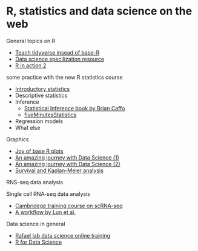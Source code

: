 # R, statistics and data science on the web

General topics on R

* [Teach tidyverse insead of base-R](http://varianceexplained.org/r/teach-tidyverse/)
* [Data science specilization resource](http://datasciencespecialization.github.io/)
* [R in action 2](https://github.com/kabacoff/RiA2)

some practice wtih the new R statistics course

* [Introductory statistics](https://studysites.sagepub.com/dsur/study/default.htm)
* Descriptive statistics
* Inference
   * [Statistical Inference book by Brian Caffo](https://leanpub.com/LittleInferenceBook/read)
   * [fiveMinutesStatistics](http://stephens999.github.io/fiveMinuteStats/index.html)
* Regression models
* What else


Graphics 
* [Joy of base R plots](https://github.com/vsbuffalo/devnotes/wiki/The-Joy-of-R-Base-Graphics)
* [An amazing journey with Data Science (1)](https://pparacch.github.io/2017/07/06/plotting_in_R_ggplot2_part_1.html)
* [An amazing journey with Data Science (2)](https://pparacch.github.io/2017/07/14/plotting_in_R_ggplot2_part_2.html)
* [Survival and Kaplan-Meier analysis](http://www.sthda.com/english/wiki/survminer-r-package-survival-data-analysis-and-visualization)




RNS-seq data analysis


Single cell RNA-seq data analysis
* [Cambridege training course on scRNA-seq](https://hemberg-lab.github.io/scRNA.seq.course/index.html)
* [A workflow by Lun et al.](https://www.bioconductor.org/help/workflows/simpleSingleCell/)

Data science in general

* [Rafael lab data science online training](http://rafalab.github.io/pages/harvardx.html)
* [R for Data Science](http://r4ds.had.co.nz)

